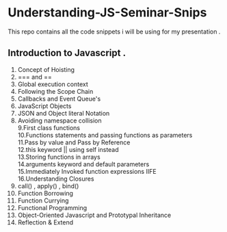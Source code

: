 # Understanding-JS-Seminar-Snips
This repo contains all the code snippets i will be using for my presentation . <br />
## Introduction to Javascript . <br />
1. Concept of Hoisting <br />
2. === and ==<br />
3. Global execution context<br />
4. Following the Scope Chain <br />
5. Callbacks and Event Queue's<br />
6. JavaScript Objects<br />
7. JSON and Object literal Notation <br />
8. Avoiding namespace collision <br />
9.First class functions <br />
10.Functions statements and passing functions as parameters <br />
11.Pass by value and Pass by Reference <br />
12.this keyword || using self instead<br />
13.Storing functions in arrays <br />
14.arguments keyword and default parameters <br />
15.Immediately Invoked function expressions IIFE <br />
16.Understanding Closures <br />
17. call() , apply() , bind() <br />
18. Function Borrowing <br />
19. Function Currying  <br />
20. Functional Programming <br />
21. Object-Oriented Javascript and Prototypal Inheritance <br />
22. Reflection & Extend 